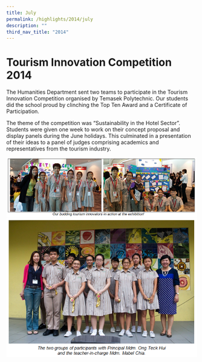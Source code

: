 ```yaml
---
title: July
permalink: /highlights/2014/july
description: ""
third_nav_title: "2014"
---
```

# Tourism Innovation Competition 2014
The Humanities Department sent two teams to participate in the Tourism Innovation Competition organised by Temasek Polytechnic. Our students did the school proud by clinching the Top Ten Award and a Certificate of Participation.

The theme of the competition was “Sustainability in the Hotel Sector”. Students were given one week to work on their concept proposal and display panels during the June holidays. This culminated in a presentation of their ideas to a panel of judges comprising academics and representatives from the tourism industry.

![](/images/Tourism-1.png)
![](/images/Tourism-3.png)